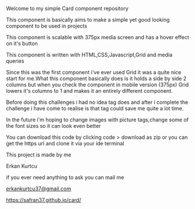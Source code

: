 Welcome to my simple Card component repository

This component is basically aims to make a simple yet good looking component to be used in projects

This component is scalable with 375px media screen and has a hover effect on it's button

This component is written with HTML,CSS,Javascript,Grid and media queries

Since this was the first component i've ever used Grid it was a quite nice start for me.What this component basically does is it holds a side by side 2 columns but when you check the component in mobile version (375px) Grid lowers it's columns to 1 and makes it an entirely different component.

Before doing this challenges i had no idea <picture> tag does and after i complete the challenge i have come to realise is that <picture> tag could save me quite a lot time.

In the future i'm hoping to change images with picture tags,change some of the font sizes so it can look even better

You can download this code by clicking code > download as zip or you can get the https url and clone it via your ide terminal

This project is made by me

Erkan Kurtcu

if you ever need anything to ask you can mail me

erkankurtcu37@gmail.com

https://safran37.github.io/card/
